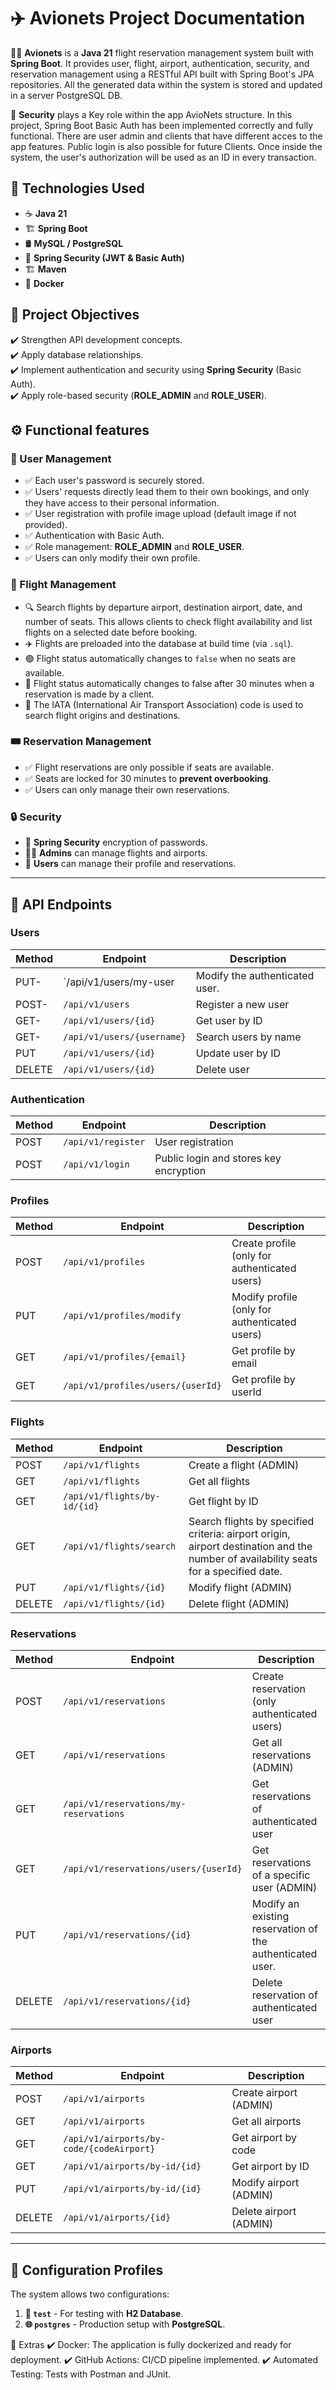 # ✈️ Avionets Project Documentation

👮‍♂️
**Avionets** is a **Java 21** flight reservation management system built with **Spring Boot**.
It provides user, flight, airport, authentication, security, and reservation management using a RESTful API built with Spring Boot's JPA repositories.
All the generated data within the system is stored and updated in a server PostgreSQL DB.

🔐
**Security** plays a Key role within the app AvioNets structure. In this project, Spring Boot Basic Auth has been implemented correctly and fully functional. There are user admin and clients that have different acces to the app features.
Public login is also possible for future Clients. Once inside the system, the user's authorization will be used as an ID in every transaction.


## 🔧 Technologies Used
- ☕ **Java 21**
- 🏗️ **Spring Boot**
- 🛢️ **MySQL / PostgreSQL**
- 🔐 **Spring Security (JWT & Basic Auth)**
- 🏗️ **Maven**
- 🐳 **Docker**


## 🎯 Project Objectives
✔️ Strengthen API development concepts.  
✔️ Apply database relationships.  
✔️ Implement authentication and security using **Spring Security** (Basic Auth).  
✔️ Apply role-based security (**ROLE_ADMIN** and **ROLE_USER**).

## ⚙️ Functional features

### 🛂 User Management
- ✅ Each user's password is securely stored.
- ✅ Users' requests directly lead them to their own bookings, and only they have access to their personal information.
- ✅ User registration with profile image upload (default image if not provided).
- ✅ Authentication with Basic Auth.
- ✅ Role management: **ROLE_ADMIN** and **ROLE_USER**.
- ✅ Users can only modify their own profile.

### 🛫 Flight Management
- 🔍 Search flights by departure airport, destination airport, date, and number of seats. This allows clients to check flight availability and list flights on a selected date before booking.
- ✈️ Flights are preloaded into the database at build time (via `.sql`).
- 🟢 Flight status automatically changes to `false` when no seats are available.
- 🛑 Flight status automatically changes to false after 30 minutes when a reservation is made by a client.
- 📢 The IATA (International Air Transport Association) code is used to search flight origins and destinations.

### 🎟️ Reservation Management
- ✅ Flight reservations are only possible if seats are available.
- ✅ Seats are locked for 30 minutes to **prevent overbooking**.
- ✅ Users can only manage their own reservations.

### 🔒 Security
- 🔑 **Spring Security** encryption of passwords.
- 👮‍♂️ **Admins** can manage flights and airports.
- 🔐 **Users** can manage their profile and reservations.

---

## 📡 **API Endpoints**

### **Users**
| Method | Endpoint                 | Description                    |
|--------|--------------------------|--------------------------------|
| PUT-   | `/api/v1/users/my-user   | Modify the authenticated user. |
| POST-  | `/api/v1/users`          | Register a new user            |
| GET-   | `/api/v1/users/{id}`     | Get user by ID                 |
| GET-   | `/api/v1/users/{username}` | Search users by name           |
| PUT    | `/api/v1/users/{id}`     | Update user by ID              |
| DELETE | `/api/v1/users/{id}`     | Delete user                    |

### **Authentication**
| Method | Endpoint                     | Description                            |
|--------|------------------------------|----------------------------------------|
| POST   | `/api/v1/register`           | User registration                      |
| POST   | `/api/v1/login`              | Public login and stores key encryption |

### **Profiles**
| Method | Endpoint                          | Description |
|--------|-----------------------------------|-------------|
| POST   | `/api/v1/profiles`                | Create profile (only for authenticated users) |
| PUT    | `/api/v1/profiles/modify`         | Modify profile (only for authenticated users) |
| GET    | `/api/v1/profiles/{email}`        | Get profile by email  |
| GET    | `/api/v1/profiles/users/{userId}` | Get profile by userId  |     |                                   |             |

###  **Flights**
| Method | Endpoint                     | Description                                                                                                                           |
|--------|------------------------------|---------------------------------------------------------------------------------------------------------------------------------------|
| POST   | `/api/v1/flights`            | Create a flight (ADMIN)                                                                                                               |
| GET    | `/api/v1/flights`            | Get all flights                                                                                                                       |
| GET    | `/api/v1/flights/by-id/{id}` | Get flight by ID                                                                                                                      |
| GET    | `/api/v1/flights/search`     | Search flights by specified criteria: airport origin,  airport destination and the number of availability seats for a specified date. |
| PUT    | `/api/v1/flights/{id}`       | Modify flight (ADMIN)                                                                                                                 |
| DELETE | `/api/v1/flights/{id}`       | Delete flight (ADMIN)                                                                                                                 |

###  **Reservations**
| Method | Endpoint                         | Description |
|--------|----------------------------------|-------------|
| POST   | `/api/v1/reservations`          | Create reservation (only authenticated users) |
| GET    | `/api/v1/reservations`          | Get all reservations (ADMIN) |
| GET    | `/api/v1/reservations/my-reservations` | Get reservations of authenticated user |
| GET    | `/api/v1/reservations/users/{userId}` | Get reservations of a specific user (ADMIN) |
| PUT    | `/api/v1/reservations/{id}`     | Modify an existing reservation of the authenticated user. |
| DELETE | `/api/v1/reservations/{id}`     | Delete reservation of authenticated user |

###  **Airports**
| Method | Endpoint                     | Description |
|--------|------------------------------|-------------|
| POST   | `/api/v1/airports`           | Create airport (ADMIN) |
| GET    | `/api/v1/airports`           | Get all airports |
| GET    | `/api/v1/airports/by-code/{codeAirport}` | Get airport by code |
| GET    | `/api/v1/airports/by-id/{id}` | Get airport by ID |
| PUT    | `/api/v1/airports/by-id/{id}` | Modify airport (ADMIN) |
| DELETE | `/api/v1/airports/{id}`       | Delete airport (ADMIN) |

---
## 🔐 **Configuration Profiles**
The system allows two configurations:
1. **🔬 `test`** - For testing with **H2 Database**.
2. **🌐 `postgres`** - Production setup with **PostgreSQL**.


🚀 Extras
✔️ Docker: The application is fully dockerized and ready for deployment.
✔️ GitHub Actions: CI/CD pipeline implemented.
✔️ Automated Testing: Tests with Postman and JUnit.



